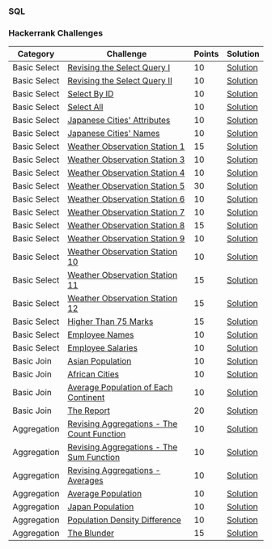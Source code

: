 ### SQL

### Hackerrank Challenges
Category| Challenge| Points | Solution
-------- | -------- | -------- | --------
Basic Select | [Revising the Select Query I](https://www.hackerrank.com/challenges/revising-the-select-query/problem)| 10| [Solution](https://github.com/DaniAngelov/SQL-/blob/master/HackerRank%20SQL/Basic%20Select/Revising%20the%20Select%20Query%20I.sql)
Basic Select | [Revising the Select Query II](https://www.hackerrank.com/challenges/revising-the-select-query-2/problem)| 10| [Solution](https://github.com/DaniAngelov/SQL-/blob/master/HackerRank%20SQL/Basic%20Select/Revising%20the%20Select%20Query%20II.sql)
Basic Select | [Select By ID](https://www.hackerrank.com/challenges/select-by-id/problem)| 10| [Solution](https://github.com/DaniAngelov/SQL-/blob/master/HackerRank%20SQL/Basic%20Select/Select%20By%20ID.sql)
Basic Select | [Select All](https://www.hackerrank.com/challenges/select-all-sql/problem)| 10| [Solution](https://github.com/DaniAngelov/SQL-/blob/master/HackerRank%20SQL/Basic%20Select/Select%20All.sql)
Basic Select | [Japanese Cities' Attributes](https://www.hackerrank.com/challenges/japanese-cities-attributes/problem)| 10| [Solution](https://github.com/DaniAngelov/SQL-/blob/master/HackerRank%20SQL/Basic%20Select/Japanese%20Cities'%20Attributes.sql)
Basic Select | [Japanese Cities' Names](https://www.hackerrank.com/challenges/japanese-cities-name/problem)| 10| [Solution](https://github.com/DaniAngelov/SQL-/blob/master/HackerRank%20SQL/Basic%20Select/Japanese%20Cities'%20Names.sql)
Basic Select | [Weather Observation Station 1](https://www.hackerrank.com/challenges/weather-observation-station-1/problem)| 15| [Solution](https://github.com/DaniAngelov/SQL-/blob/master/HackerRank%20SQL/Basic%20Select/Weather%20Observation%20Station%201.sql)
Basic Select | [Weather Observation Station 3](https://www.hackerrank.com/challenges/weather-observation-station-3/problem)| 10| [Solution](https://github.com/DaniAngelov/SQL-/blob/master/HackerRank%20SQL/Basic%20Select/Weather%20Observation%20Station%203.sql)
Basic Select | [Weather Observation Station 4](https://www.hackerrank.com/challenges/weather-observation-station-4/problem)| 10| [Solution](https://github.com/DaniAngelov/SQL-/blob/master/HackerRank%20SQL/Basic%20Select/Weather%20Observation%20Station%204.sql)
Basic Select | [Weather Observation Station 5](https://www.hackerrank.com/challenges/weather-observation-station-5/problem)| 30| [Solution](https://github.com/DaniAngelov/SQL-/blob/master/HackerRank%20SQL/Basic%20Select/Weather%20Observation%20Station%205.sql)
Basic Select | [Weather Observation Station 6](https://www.hackerrank.com/challenges/weather-observation-station-6/problem)| 10| [Solution](https://github.com/DaniAngelov/SQL-/blob/master/HackerRank%20SQL/Basic%20Select/Weather%20Observation%20Station%206.sql)
Basic Select | [Weather Observation Station 7](https://www.hackerrank.com/challenges/weather-observation-station-7/problem)| 10| [Solution](https://github.com/DaniAngelov/SQL-/blob/master/HackerRank%20SQL/Basic%20Select/Weather%20Observation%20Station%207.sql)
Basic Select | [Weather Observation Station 8](https://www.hackerrank.com/challenges/weather-observation-station-8/problem)| 15| [Solution](https://github.com/DaniAngelov/SQL-/blob/master/HackerRank%20SQL/Basic%20Select/Weather%20Observation%20Station%208.sql)
Basic Select | [Weather Observation Station 9](https://www.hackerrank.com/challenges/weather-observation-station-9/problem)| 10| [Solution](https://github.com/DaniAngelov/SQL-/blob/master/HackerRank%20SQL/Basic%20Select/Weather%20Observation%20Station%209.sql)
Basic Select | [Weather Observation Station 10](https://www.hackerrank.com/challenges/weather-observation-station-10/problem)| 10| [Solution](https://github.com/DaniAngelov/SQL-/blob/master/HackerRank%20SQL/Basic%20Select/Weather%20Observation%20Station%2010.sql)
Basic Select | [Weather Observation Station 11](https://www.hackerrank.com/challenges/weather-observation-station-11/problem)| 15| [Solution](https://github.com/DaniAngelov/SQL-/blob/master/HackerRank%20SQL/Basic%20Select/Weather%20Observation%20Station%2011.sql)
Basic Select | [Weather Observation Station 12](https://www.hackerrank.com/challenges/weather-observation-station-12/problem)| 15| [Solution](https://github.com/DaniAngelov/SQL-/blob/master/HackerRank%20SQL/Basic%20Select/Weather%20Observation%20Station%2012.sql)
Basic Select | [Higher Than 75 Marks](https://www.hackerrank.com/challenges/more-than-75-marks/problem)| 15| [Solution](https://github.com/DaniAngelov/SQL-/blob/master/HackerRank%20SQL/Basic%20Select/Higher%20Than%2075%20Marks.sql)
Basic Select | [Employee Names](https://www.hackerrank.com/challenges/name-of-employees/problem)| 10| [Solution](https://github.com/DaniAngelov/SQL-/blob/master/HackerRank%20SQL/Basic%20Select/Employee%20Names.sql)
Basic Select | [Employee Salaries](https://www.hackerrank.com/challenges/salary-of-employees/problem)| 10| [Solution](https://github.com/DaniAngelov/SQL-/blob/master/HackerRank%20SQL/Basic%20Select/Employee%20Salaries.sql)
Basic Join | [Asian Population](https://www.hackerrank.com/challenges/asian-population/problem)| 10| [Solution](https://github.com/DaniAngelov/SQL-/blob/master/HackerRank%20SQL/Basic%20Join/Asian%20Population.sql)
Basic Join | [African Cities](https://www.hackerrank.com/challenges/african-cities/problem)| 10| [Solution](https://github.com/DaniAngelov/SQL-/blob/master/HackerRank%20SQL/Basic%20Join/African%20Cities.sql)
Basic Join | [Average Population of Each Continent](https://www.hackerrank.com/challenges/average-population-of-each-continent/problem)| 10| [Solution](https://github.com/DaniAngelov/SQL-/blob/master/HackerRank%20SQL/Basic%20Join/Average%20Population%20of%20Each%20Continent.sql)
Basic Join | [The Report](https://www.hackerrank.com/challenges/the-report/problem)| 20| [Solution](https://github.com/DaniAngelov/SQL-/blob/master/HackerRank%20SQL/Basic%20Join/The%20Report.sql)
Aggregation | [Revising Aggregations - The Count Function](https://www.hackerrank.com/challenges/revising-aggregations-the-count-function/problem)| 10| [Solution](https://github.com/DaniAngelov/SQL-/blob/master/HackerRank%20SQL/Aggregation/Revising%20Aggregations%20-%20The%20Count%20Function.sql)
Aggregation | [Revising Aggregations - The Sum Function](https://www.hackerrank.com/challenges/revising-aggregations-sum/problem)| 10| [Solution](https://github.com/DaniAngelov/SQL-/blob/master/HackerRank%20SQL/Aggregation/Revising%20Aggregations%20-%20The%20Sum%20Function.sql)
Aggregation | [Revising Aggregations - Averages](https://www.hackerrank.com/challenges/revising-aggregations-the-average-function/problem)| 10| [Solution](https://github.com/DaniAngelov/SQL-/blob/master/HackerRank%20SQL/Aggregation/Revising%20Aggregations%20-%20Averages.sql)
Aggregation | [Average Population](https://www.hackerrank.com/challenges/average-population/problem)| 10| [Solution](https://github.com/DaniAngelov/SQL-/blob/master/HackerRank%20SQL/Aggregation/Average%20Population.sql)
Aggregation | [Japan Population](https://www.hackerrank.com/challenges/japan-population/problem)| 10| [Solution](https://github.com/DaniAngelov/SQL-/blob/master/HackerRank%20SQL/Aggregation/Japan%20Population.sql)
Aggregation | [Population Density Difference](https://www.hackerrank.com/challenges/population-density-difference/problem)| 10| [Solution](https://github.com/DaniAngelov/SQL-/blob/master/HackerRank%20SQL/Aggregation/Population%20Density%20Difference.sql)
Aggregation | [The Blunder](https://www.hackerrank.com/challenges/the-blunder/problem)| 15| [Solution](https://github.com/DaniAngelov/SQL-/blob/master/HackerRank%20SQL/Aggregation/The%20Blunder.sql)
